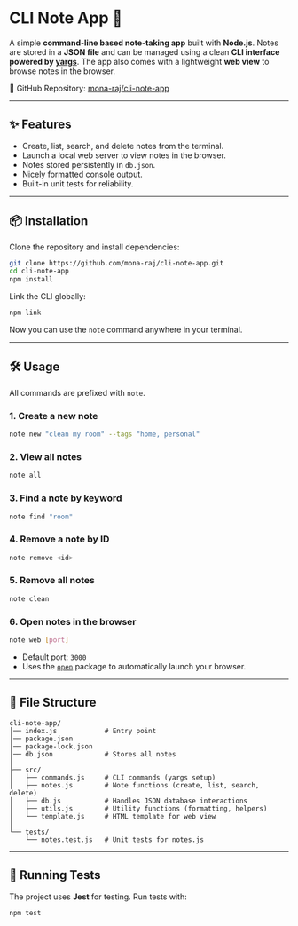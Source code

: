 # CLI Note App 📝

A simple **command-line based note-taking app** built with **Node.js**.
Notes are stored in a **JSON file** and can be managed using a clean **CLI interface powered by [yargs](https://www.npmjs.com/package/yargs)**.
The app also comes with a lightweight **web view** to browse notes in the browser.

🔗 GitHub Repository: [mona-raj/cli-note-app](https://github.com/mona-raj/cli-note-app/tree/main)

---

## ✨ Features

* Create, list, search, and delete notes from the terminal.
* Launch a local web server to view notes in the browser.
* Notes stored persistently in `db.json`.
* Nicely formatted console output.
* Built-in unit tests for reliability.

---

## 📦 Installation

Clone the repository and install dependencies:

```bash
git clone https://github.com/mona-raj/cli-note-app.git
cd cli-note-app
npm install
```

Link the CLI globally:

```bash
npm link
```

Now you can use the `note` command anywhere in your terminal.

---

## 🛠️ Usage

All commands are prefixed with `note`.

### 1. Create a new note

```bash
note new "clean my room" --tags "home, personal"
```

### 2. View all notes

```bash
note all
```

### 3. Find a note by keyword

```bash
note find "room"
```

### 4. Remove a note by ID

```bash
note remove <id>
```

### 5. Remove all notes

```bash
note clean
```

### 6. Open notes in the browser

```bash
note web [port]
```

* Default port: `3000`
* Uses the [`open`](https://www.npmjs.com/package/open) package to automatically launch your browser.

---

## 📂 File Structure

```
cli-note-app/
│── index.js            # Entry point
│── package.json
│── package-lock.json
│── db.json             # Stores all notes
│
├── src/
│   ├── commands.js     # CLI commands (yargs setup)
│   ├── notes.js        # Note functions (create, list, search, delete)
│   ├── db.js           # Handles JSON database interactions
│   ├── utils.js        # Utility functions (formatting, helpers)
│   └── template.js     # HTML template for web view
│
└── tests/
    └── notes.test.js   # Unit tests for notes.js
```

---

## 🧪 Running Tests

The project uses **Jest** for testing.
Run tests with:

```bash
npm test
```